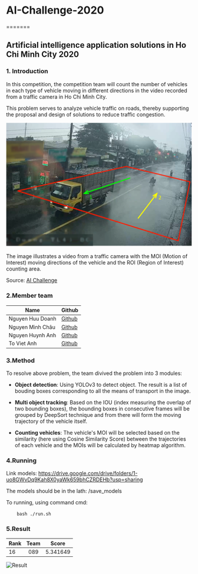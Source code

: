 # AI-Challenge-2020
=======
## Artificial intelligence application solutions in Ho Chi Minh City 2020

### 1. Introduction

In this competition, the competition team will count the number of vehicles in each type of vehicle moving in different directions in the video recorded from a traffic camera in Ho Chi Minh City.

This problem serves to analyze vehicle traffic on roads, thereby supporting the proposal and design of solutions to reduce traffic congestion.

<img src="vd1.png">

The image illustrates a video from a traffic camera with the MOI (Motion of Interest) moving directions of the vehicle and the ROI (Region of Interest) counting area.

Source: [AI Challenge](http://aichallenge.hochiminhcity.gov.vn/huong-dan-nhom-1)

### 2.Member team

| Name | Github |
| ------ | ------ |
| Nguyen Huu Doanh | [Github](https://github.com/huudoanh123qn) |
| Nguyen Minh Châu | [Github](https://github.com/chauminhnguyen) |
| Nguyen Huynh Anh | [Github](https://github.com/anhhuynh1506) |
| To Viet Anh | [Github](https://github.com/anhtv26062000) |

### 3.Method

To resolve above problem, the team divived the problem into 3 modules:

* **Object detection**: Using YOLOv3 to detect object. The result is a list of bouding boxes corresponding to all the means of transport in the image.

* **Multi object tracking**: Based on the IOU (index measuring the overlap of two bounding boxes), the bounding boxes in consecutive frames will be grouped by DeepSort technique and from there will form the moving trajectory of the vehicle itself. 

* **Counting vehicles**: The vehicle's MOI will be selected based on the similarity (here using Cosine Similarity Score) between the trajectories of each vehicle and the MOIs will be calculated by heatmap algorithm.

### 4.Running

Link models:
https://drive.google.com/drive/folders/1-uo8GWvDq9Kah8X0yaWk659bhCZRDEHb?usp=sharing

The models should be in the lath: /save_models

To running, using command cmd:

		bash ./run.sh

### 5.Result

| Rank | Team | Score |
| --- |:--:|:---:|
| 16 |089|5.341649

![Result](https://user-images.githubusercontent.com/52884083/154944407-a4765c91-b2aa-4c67-abcd-f16b1340ee03.jpg)
